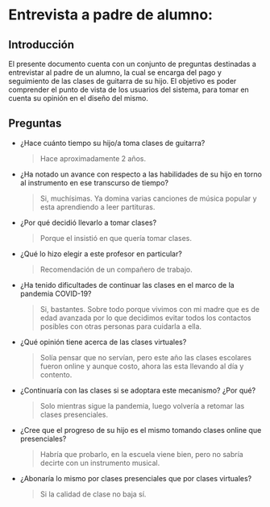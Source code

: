 # Entrevista a padre de alumno:
## Introducción
El presente documento cuenta con un conjunto de preguntas destinadas a entrevistar al padre de un alumno, la cual se encarga del pago y seguimiento de las clases de guitarra de su hijo. El objetivo es poder comprender el punto de vista de los usuarios del sistema, para tomar en cuenta su opinión en el diseño del mismo.
## Preguntas
- ¿Hace cuánto tiempo su hijo/a toma clases de guitarra?
    > Hace aproximadamente 2 años.
- ¿Ha notado un avance con respecto a las habilidades de su hijo en torno al instrumento en ese transcurso de tiempo?
    > Si, muchísimas. Ya domina varias canciones de música popular y esta aprendiendo a leer partituras.
- ¿Por qué decidió llevarlo a tomar clases?
    > Porque el insistió en que quería tomar clases.
- ¿Qué lo hizo elegir a este profesor en particular?
    > Recomendación de un compañero de trabajo.
- ¿Ha tenido dificultades de continuar las clases en el marco de la pandemia COVID-19?
    > Si, bastantes. Sobre todo porque vivimos con mi madre que es de edad avanzada por lo que decidimos evitar todos los contactos posibles con otras personas para cuidarla a ella. 
- ¿Qué opinión tiene acerca de las clases virtuales? 
    > Solía pensar que no servían, pero este año las clases escolares fueron online y aunque costo, ahora las esta llevando al día y contento.
- ¿Continuaría con las clases si se adoptara este mecanismo? ¿Por qué?
    > Solo mientras sigue la pandemia, luego volvería a retomar las clases presenciales.
- ¿Cree que el progreso de su hijo es el mismo tomando clases online que presenciales?
    > Habría que probarlo, en la escuela viene bien, pero no sabría decirte con un instrumento musical.
- ¿Abonaría lo mismo por clases presenciales que por clases virtuales?
    > Si la calidad de clase no baja sí.